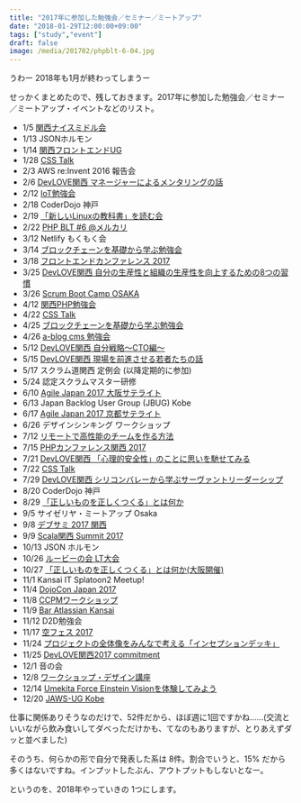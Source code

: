 ```yaml
---
title: "2017年に参加した勉強会／セミナー／ミートアップ"
date: "2018-01-29T12:00:00+09:00"
tags: ["study","event"]
draft: false
image: /media/201702/phpblt-6-04.jpg
---
```


うわー 2018年も1月が終わってしまうー

せっかくまとめたので、残しておきます。2017年に参加した勉強会／セミナー／ミートアップ・イベントなどのリスト。

- 1/5 [関西ナイスミドル会](https://connpass.com/event/47842/)
- 1/13 JSONホルモン
- 1/14 [関西フロントエンドUG](https://kfug.connpass.com/event/47301/)
- 1/28 [CSS Talk](https://taminc.doorkeeper.jp/events/54947)
- 2/3 AWS re:Invent 2016 報告会
- 2/6 [DevLOVE関西 マネージャーによるメンタリングの話](https://devlove-kansai.doorkeeper.jp/events/55899)
- 2/12 [IoT勉強会](https://connpass.com/event/48049/)
- 2/18 CoderDojo 神戸
- 2/19 [「新しいLinuxの教科書」を読む会](https://linuxbook.connpass.com/event/49277/)
- 2/22 [PHP BLT #6 @メルカリ](https://phpblt.connpass.com/event/49458/)
- 3/12 Netlify もくもく会
- 3/14 [ブロックチェーンを基礎から学ぶ勉強会](https://taminc.doorkeeper.jp/events/58317)
- 3/18 [フロントエンドカンファレンス 2017](http://kfug.jp/frontconf2017/)
- 3/25 [DevLOVE関西 自分の生産性と組織の生産性を向上するための8つの習慣](https://devlove-kansai.doorkeeper.jp/events/58339)
- 3/26 [Scrum Boot Camp OSAKA](https://scrumdo-kansai.connpass.com/event/52600/)
- 4/12 [関西PHP勉強会](https://kphpug.doorkeeper.jp/events/59286)
- 4/22 [CSS Talk](https://taminc.doorkeeper.jp/events/58976)
- 4/25 [ブロックチェーンを基礎から学ぶ勉強会](https://taminc.doorkeeper.jp/events/58715)
- 4/26 [a-blog cms 勉強会](https://ablogcms-osaka.doorkeeper.jp/events/59694)
- 5/12 [DevLOVE関西 自分戦略〜CTO編〜](https://devlove-kansai.doorkeeper.jp/events/59399)
- 5/15 [DevLOVE関西 現場を前進させる若者たちの話](https://devlove-kansai.doorkeeper.jp/events/59632)
- 5/17 スクラム道関西 定例会 (以降定期的に参加)
- 5/24 認定スクラムマスター研修
- 6/10 [Agile Japan 2017 大阪サテライト](https://agilejapan-osaka.connpass.com/event/54983/)
- 6/13 Japan Backlog User Group (JBUG) Kobe
- 6/17 [Agile Japan 2017 京都サテライト](https://connpass.com/event/55728/)
- 6/26 デザインシンキング ワークショップ
- 7/12 [リモートで高性能のチームを作る方法](https://collaborationsuperpowers.doorkeeper.jp/events/62197)
- 7/15 [PHPカンファレンス関西 2017](https://2017.kphpug.jp/)
- 7/21 [DevLOVE関西 「心理的安全性」のことに思いを馳せてみる](https://devlove-kansai.doorkeeper.jp/events/61899)
- 7/22 [CSS Talk](https://taminc.doorkeeper.jp/events/60822)
- 7/29 [DevLOVE関西 シリコンバレーから学ぶサーヴァントリーダーシップ](https://devlove-kansai.doorkeeper.jp/events/62553)
- 8/20 CoderDojo 神戸
- 8/29 [「正しいものを正しくつくる」とは何か](https://guildworks.doorkeeper.jp/events/63137)
- 9/5 サイゼリヤ・ミートアップ Osaka
- 9/8 [デブサミ 2017 関西](http://event.shoeisha.jp/devsumi/20170908/)
- 9/9 [Scala関西 Summit 2017](https://skug.connpass.com/event/62304/)
- 10/13 JSON ホルモン
- 10/26 [ルービーの会 LT大会](https://connpass.com/event/64477/)
- 10/27 [「正しいものを正しくつくる」とは何か(大阪開催)](https://guildworks.doorkeeper.jp/events/64730)
- 11/1 Kansai IT Splatoon2 Meetup!
- 11/4 [DojoCon Japan 2017](https://dojocon2017.coderdojo.jp/)
- 11/8 [CCPMワークショップ](https://ccpm.connpass.com/event/69175/)
- 11/9 [Bar Atlassian Kansai](https://atlassian.connpass.com/event/68839/)
- 11/12 D2D勉強会
- 11/17 [空フェス 2017](https://connpass.com/event/69615/)
- 11/24 [プロジェクトの全体像をみんなで考える「インセプションデッキ」](https://guildworks.doorkeeper.jp/events/65592)
- 11/25 [DevLOVE関西2017 commitment](https://devlove-kansai.doorkeeper.jp/events/63438)
- 12/1 音の会
- 12/8 [ワークショップ・デザイン講座](https://wsd1208.peatix.com/)
- 12/14 [Umekita Force Einstein Visionを体験してみよう](https://umekitaforce.connpass.com/event/73427/)
- 12/20 [JAWS-UG Kobe](https://jaws-ug-kobe.doorkeeper.jp/events/65065)

仕事に関係ありそうなのだけで、52件だから、ほぼ週に1回ですかね……(交流といいながら飲み食いしてダベっただけかも、てなのもありますが、とりあえずダッと並べました)

そのうち、何らかの形で自分で発表した系は 8件。割合でいうと、15% だから多くはないですね。インプットしたぶん、アウトプットもしないとなー。

というのを、2018年やっていきの 1つにします。
